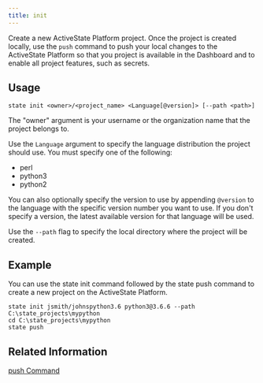 ```yaml
---
title: init
---
```


Create a new ActiveState Platform project.<!--more--> Once the project is created locally, use the `push` command to push your local changes to the ActiveState Platform so that you project is available in the Dashboard and to enable all project features, such as secrets.

## Usage

```text
state init <owner>/<project_name> <Language[@version]> [--path <path>]
```  

The "owner" argument is your username or the organization name that the project belongs to.

Use the `Language` argument to specify the language distribution the project should use. You must specify one of the following:

* perl
* python3
* python2

You can also optionally specify the version to use by appending `@version` to the language with the specific version number you want to use. If you don't specify a version, the latest available version for that language will be used.

Use the `--path` flag to specify the local directory where the project will be created.

## Example

You can use the state init command followed by the state push command to create a new project on the ActiveState Platform.

```text
state init jsmith/johnspython3.6 python3@3.6.6 --path C:\state_projects\mypython
cd C:\state_projects\mypython
state push
```

## Related Information

[push Command](/state/commands/push)